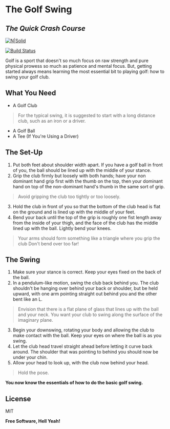 # The Golf Swing
## _The Quick Crash Course_

[![N|Solid](https://cldup.com/dTxpPi9lDf.thumb.png)](https://nodesource.com/products/nsolid)

[![Build Status](https://travis-ci.org/joemccann/dillinger.svg?branch=master)](https://travis-ci.org/joemccann/dillinger)

Golf is a sport that doesn't so much focus on raw strength and pure physical prowess so much as patience and mental focus. But, getting started always means learning the most essential bit to playing golf: how to swing your golf club. 

## What You Need

- A Golf Club 
> For the typical swing, it is suggested to
> start with a long distance club, such as
> an iron or a driver.
- A Golf Ball
- A Tee (If You're Using a Driver)

## The Set-Up

1. Put both feet about shoulder width apart. If you have a golf ball in front of you, the ball should be lined up with the middle of your stance.
2. Grip the club firmly but loosely with both hands; have your non dominant hand grip first with the thumb on the top, then your dominant hand on top of the non-dominant hand's thumb in the same sort of grip.
> Avoid gripping the club too tightly or too loosely.
3. Hold the club in front of you so that the bottom of the club head is flat on the ground and is lined up with the middle of your feet.
4. Bend your back until the top of the grip is roughly one fist length away from the inside of your thigh, and the face of the club has the middle lined up with the ball. Lightly bend your knees.
> Your arms should form something like a triangle where you grip the club
> Don't bend over too far!

## The Swing

1. Make sure your stance is correct. Keep your eyes fixed on the back of the ball.
2. In a pendulum-like motion, swing the club back behind you. The club shouldn't be hanging over behind your back or shoulder, but be held upward, with one arm pointing straight out behind you and the other bent like an L.
> Envision that there is a flat plane of glass that lines up with the ball and your neck. You want your club to swing along the surface of the imaginary plane.
3. Begin your downswing, rotating your body and allowing the club to make contact with the ball. Keep your eyes on where the ball is as you swing.
4. Let the club head travel straight ahead before letting it curve back around. The shoulder that was pointing to behind you should now be under your chin.
5. Allow your head to look up, with the club now behind your head. 
> Hold the pose.

**You now know the essentials of how to do the basic golf swing.**

## License

MIT

**Free Software, Hell Yeah!**

[//]: # (These are reference links used in the body of this note and get stripped out when the markdown processor does its job. There is no need to format nicely because it shouldn't be seen. Thanks SO - http://stackoverflow.com/questions/4823468/store-comments-in-markdown-syntax)

   [dill]: <https://github.com/joemccann/dillinger>
   [git-repo-url]: <https://github.com/joemccann/dillinger.git>
   [john gruber]: <http://daringfireball.net>
   [df1]: <http://daringfireball.net/projects/markdown/>
   [markdown-it]: <https://github.com/markdown-it/markdown-it>
   [Ace Editor]: <http://ace.ajax.org>
   [node.js]: <http://nodejs.org>
   [Twitter Bootstrap]: <http://twitter.github.com/bootstrap/>
   [jQuery]: <http://jquery.com>
   [@tjholowaychuk]: <http://twitter.com/tjholowaychuk>
   [express]: <http://expressjs.com>
   [AngularJS]: <http://angularjs.org>
   [Gulp]: <http://gulpjs.com>

   [PlDb]: <https://github.com/joemccann/dillinger/tree/master/plugins/dropbox/README.md>
   [PlGh]: <https://github.com/joemccann/dillinger/tree/master/plugins/github/README.md>
   [PlGd]: <https://github.com/joemccann/dillinger/tree/master/plugins/googledrive/README.md>
   [PlOd]: <https://github.com/joemccann/dillinger/tree/master/plugins/onedrive/README.md>
   [PlMe]: <https://github.com/joemccann/dillinger/tree/master/plugins/medium/README.md>
   [PlGa]: <https://github.com/RahulHP/dillinger/blob/master/plugins/googleanalytics/README.md>
